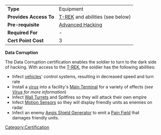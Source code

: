 |                        |                                                     |
|------------------------|-----------------------------------------------------|
| **Type**               | Equipment                                           |
| **Provides Access To** | [T-REK](T-REK "wikilink") and abilities (see below) |
| **Pre-requisite**      | [Advanced Hacking](Advanced_Hacking "wikilink")     |
| **Required For**       | \-                                                  |
| **Cert Point Cost**    | 3                                                   |

**Data Corruption**

The Data Corruption certification enables the soldier to turn to the
dark side of hacking. With access to the [T-REK](T-REK "wikilink"), the
soldier has the following abilities:

-   Infect [vehicles](vehicle "wikilink")' control systems, resulting in
    decreased speed and turn rate
-   Install a [virus](virus "wikilink") into a facility's [Main
    Terminal](Main_Terminal "wikilink") for a variety of effects (<i>see
    [Virus](Virus "wikilink") for more information</i>)
-   Infect [Wall Turrets](Wall_Turret "wikilink") and Spitfires so they
    will attack their own empire
-   Infect [Motion Sensors](ACE#Motion_Sensor "wikilink") so they will
    display friendly units as enemies on radar
-   Infect an enemy [Aegis Shield
    Generator](Aegis_Shield_Generator "wikilink") to emit a [Pain
    Field](Pain_Field "wikilink") that damages friendly units.

[Category:Certification](Category:Certification "wikilink")